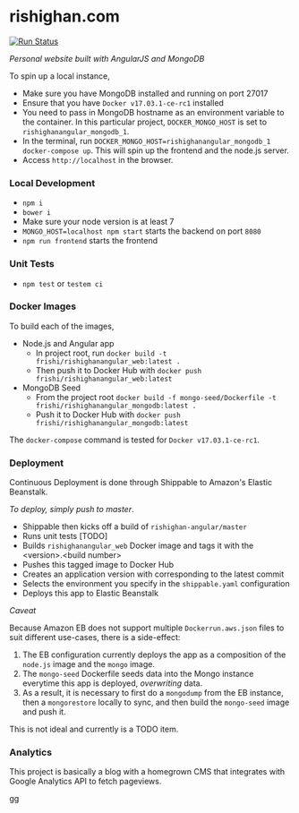 # rishighan.com

[![Run Status](https://api.shippable.com/projects/5952dfb44bce2607003af5f0/badge?branch=master)](https://app.shippable.com/github/rishighan/rishighan-angular)

_Personal website built with AngularJS and MongoDB_

To spin up a local instance, 

+ Make sure you have MongoDB installed and running on port 27017
+ Ensure that you have `Docker v17.03.1-ce-rc1` installed
+ You need to pass in MongoDB hostname as an environment variable to the container. In this particular project, `DOCKER_MONGO_HOST` is set to `rishighanangular_mongodb_1`. 
+ In the terminal, run `DOCKER_MONGO_HOST=rishighanangular_mongodb_1 docker-compose up`. This will spin up the frontend and the node.js server.
+ Access `http://localhost` in the browser.

### Local Development
+ `npm i`
+ `bower i`
+ Make sure your node version is at least 7
+ `MONGO_HOST=localhost npm start` starts the backend on port `8080`
+ `npm run frontend` starts the frontend

### Unit Tests
+ `npm test` or `testem ci`

### Docker Images

To build each of the images, 
+ Node.js and Angular app
  + In project root, run `docker build -t frishi/rishighanangular_web:latest .`
  + Then push it to Docker Hub with `docker push frishi/rishighanangular_web:latest`
+ MongoDB Seed
  + From the project root `docker build -f mongo-seed/Dockerfile -t frishi/rishighanangular_mongodb:latest .`
  + Push it to Docker Hub with `docker push frishi/rishighanangular_mongodb:latest`

The `docker-compose` command is tested for `Docker v17.03.1-ce-rc1`.

### Deployment

Continuous Deployment is done through Shippable to Amazon's Elastic Beanstalk.

_To deploy, simply push to master_.

+ Shippable then kicks off a build of `rishighan-angular/master`
+ Runs unit tests [TODO]
+ Builds `rishighanangular_web` Docker image and tags it with the \<version>.\<build number>
+ Pushes this tagged image to Docker Hub
+ Creates an application version with corresponding to the latest commit
+ Selects the environment you specify in the `shippable.yaml` configuration
+ Deploys this app to Elastic Beanstalk

_Caveat_

Because Amazon EB does not support multiple `Dockerrun.aws.json` files to suit different use-cases,
there is a side-effect: 

1. The EB configuration currently deploys the app as a composition of the `node.js` image and the `mongo` image.
2. The `mongo-seed` Dockerfile seeds data into the Mongo instance everytime this app is deployed, _overwriting_ data.
3. As a result, it is necessary to first do a `mongodump` from the EB instance, then a `mongorestore` locally to sync, and then build the `mongo-seed` image and push it.

This is not ideal and currently is a TODO item. 

### Analytics

This project is basically a blog with a homegrown CMS that integrates with Google Analytics API to fetch pageviews.


gg